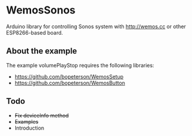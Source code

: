# WemosSonos
Arduino library for controlling Sonos system with <http://wemos.cc> or other ESP8266-based board. 

## About the example

The example volumePlayStop requires the following libraries: 

- <https://github.com/bopeterson/WemosSetup>
- <https://github.com/bopeterson/WemosButton>


## Todo

- ~~Fix deviceInfo method~~
- ~~Examples~~
- Introduction

